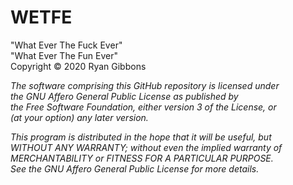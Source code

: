 # WETFE
"What Ever The Fuck Ever"  
"What Ever The Fun Ever"  
Copyright © 2020 Ryan Gibbons
  
  
  
_The software comprising this GitHub repository is licensed under_  
_the GNU Affero General Public License as published by_  
_the Free Software Foundation, either version 3 of the License, or_  
_(at your option) any later version._  
  
_This program is distributed in the hope that it will be useful, but_  
_WITHOUT ANY WARRANTY; without even the implied warranty of_  
_MERCHANTABILITY or FITNESS FOR A PARTICULAR PURPOSE._  
_See the GNU Affero General Public License for more details._
